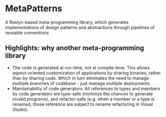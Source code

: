 # MetaPatterns
A Roslyn-based meta-programming library, which generates implementations of design patterns and abstractions through pipelines of reusable conventions

## Highlights: why another meta-programming library
- The code is generated at run-time, not at compile-time. This allows aspect-oriented customization of applications by sharing binaries, rather than by sharing code. Which in turn eliminates the need to manage multiple branches of codebase - just manage multiple deployments. 
- Maintainability of code generators. All references to types and members by code generators are type-safe (minimize the chances to generate invalid programs), and refactor-safe (e.g. when a member or a type is renamed, those reference are subject to rename refactoring in Visual Studio).  

